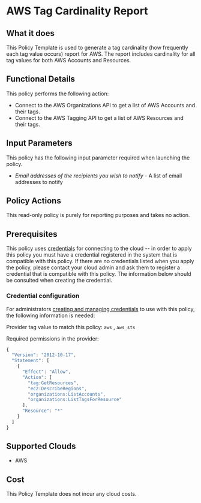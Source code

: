 # AWS Tag Cardinality Report

## What it does

This Policy Template is used to generate a tag cardinality (how frequently each tag value occurs) report for AWS. The report includes cardinality for all tag values for both AWS Accounts and Resources.

## Functional Details

This policy performs the following action:

- Connect to the AWS Organizations API to get a list of AWS Accounts and their tags.
- Connect to the AWS Tagging API to get a list of AWS Resources and their tags.

## Input Parameters

This policy has the following input parameter required when launching the policy.

- *Email addresses of the recipients you wish to notify* - A list of email addresses to notify

## Policy Actions

This read-only policy is purely for reporting purposes and takes no action.

## Prerequisites

This policy uses [credentials](https://docs.flexera.com/flexera/EN/Automation/ManagingCredentialsExternal.htm) for connecting to the cloud -- in order to apply this policy you must have a credential registered in the system that is compatible with this policy. If there are no credentials listed when you apply the policy, please contact your cloud admin and ask them to register a credential that is compatible with this policy. The information below should be consulted when creating the credential.

### Credential configuration

For administrators [creating and managing credentials](https://docs.flexera.com/flexera/EN/Automation/ManagingCredentialsExternal.htm) to use with this policy, the following information is needed:

Provider tag value to match this policy: `aws` , `aws_sts`

Required permissions in the provider:

```javascript
{
  "Version": "2012-10-17",
  "Statement": [
    {
      "Effect": "Allow",
      "Action": [
        "tag:GetResources",
        "ec2:DescribeRegions",
        "organizations:ListAccounts",
        "organizations:ListTagsForResource"
      ],
      "Resource": "*"
    }
  ]
}
```

## Supported Clouds

- AWS

## Cost

This Policy Template does not incur any cloud costs.
